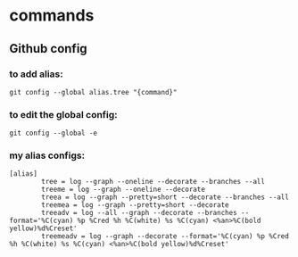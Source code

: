 # commands
## Github config
### to add alias: 
```
git config --global alias.tree "{command}"
```
### to edit the global config:
```
git config --global -e
```
### my alias configs:
```
[alias]
        tree = log --graph --oneline --decorate --branches --all
        treeme = log --graph --oneline --decorate
        treea = log --graph --pretty=short --decorate --branches --all
        treemea = log --graph --pretty=short --decorate 
        treeadv = log --all --graph --decorate --branches --format='%C(cyan) %p %Cred %h %C(white) %s %C(cyan) <%an>%C(bold yellow)%d%Creset'
        treemeadv = log --graph --decorate --format='%C(cyan) %p %Cred %h %C(white) %s %C(cyan) <%an>%C(bold yellow)%d%Creset'
```

